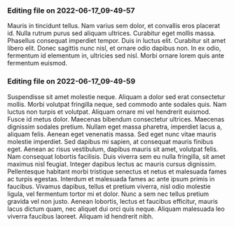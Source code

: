 

### Editing file on 2022-06-17_09-49-57

Mauris in tincidunt tellus. Nam varius sem dolor, et convallis eros placerat id. Nulla rutrum purus sed aliquam ultrices. Curabitur eget mollis massa. Phasellus consequat imperdiet tempor. Duis in luctus elit. Curabitur sit amet libero elit. Donec sagittis nunc nisl, et ornare odio dapibus non. In ex odio, fermentum id elementum in, ultricies sed nisl. Morbi ornare lorem quis ante fermentum euismod.




### Editing file on 2022-06-17_09-49-59

Suspendisse sit amet molestie neque. Aliquam a dolor sed erat consectetur mollis. Morbi volutpat fringilla neque, sed commodo ante sodales quis. Nam luctus non turpis et volutpat. Aliquam ornare mi vel hendrerit euismod. Fusce id metus dolor. Maecenas bibendum consectetur ultrices. Maecenas dignissim sodales pretium. Nullam eget massa pharetra, imperdiet lacus a, aliquam felis. Aenean eget venenatis massa. Sed eget nunc vitae mauris molestie imperdiet. Sed dapibus mi sapien, at consequat mauris finibus eget. Aenean ac risus vestibulum, dapibus mauris sit amet, volutpat felis. Nam consequat lobortis facilisis. Duis viverra sem eu nulla fringilla, sit amet maximus nisl feugiat. Integer dapibus lectus ac mauris cursus dignissim.
Pellentesque habitant morbi tristique senectus et netus et malesuada fames ac turpis egestas. Interdum et malesuada fames ac ante ipsum primis in faucibus. Vivamus dapibus, tellus et pretium viverra, nisl odio molestie ligula, vel fermentum tortor mi et dolor. Nunc a sem nec tellus pretium gravida vel non justo. Aenean lobortis, lectus et faucibus efficitur, mauris lacus dictum quam, nec aliquet dui orci quis neque. Aliquam malesuada leo viverra faucibus laoreet. Aliquam id hendrerit nibh.


